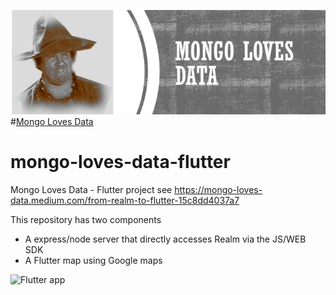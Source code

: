 ![Mongo Loves Data](mongolovesdata.png)\
#[Mongo Loves Data](https://mongo-loves-data.medium.com/)
# mongo-loves-data-flutter
Mongo Loves Data - Flutter project see https://mongo-loves-data.medium.com/from-realm-to-flutter-15c8dd4037a7

This repository has two components
* A express/node server that directly accesses Realm via the JS/WEB SDK
* A Flutter map using Google maps



![Flutter app](map_flutter/android%20MLD.gif)

